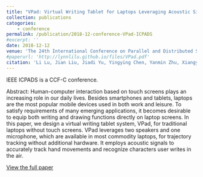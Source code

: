 ```yaml
---
title: "VPad: Virtual Writing Tablet for Laptops Leveraging Acoustic Signals"
collection: publications
catogories: 
    - conference
permalink: /publication/2018-12-conference-VPad-ICPADS
#excerpt: ''
date: 2018-12-12
venue: 'The 24th International Conference on Parallel and Distributed Systems (IEEE ICPADS 2018)'
#paperurl: 'http://lynnlilu.github.io/files/VPad.pdf'
citation: 'Li Lu, Jian Liu, Jiadi Yu, Yingying Chen, Yanmin Zhu, Xiangyu Xu, Minglu Li. (2018). &quot; VPad: Virtual Writing Tablet for Laptops Leveraging Acoustic Signals.&quot; <i>IEEE ICPADS 2018</i>. Sentosa, Singapore. pp. 244-251. doi: 10.1109/PADSW.2018.8644615.'
---
```


IEEE ICPADS is a CCF-C conference.

Abstract: Human-computer interaction based on touch screens plays an increasing role in our daily lives. Besides smartphones and tablets, laptops are the most popular mobile devices used in both work and leisure. To satisfy requirements of many emerging applications, it becomes desirable to equip both writing and drawing functions directly on laptop screens. In this paper, we design a virtual writing tablet system, VPad, for traditional laptops without touch screens. VPad leverages two speakers and one microphone, which are available in most commodity laptops, for trajectory tracking without additional hardware. It employs acoustic signals to accurately track hand movements and recognize characters user writes in the air.

[View the full paper](https://ieeexplore.ieee.org/document/8644615)

